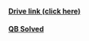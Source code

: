 #### [Drive link (click here)](https://drive.google.com/drive/folders/1H2g2HGL0Qd9MGtnr9LewBFm0_IKKI8eJ?usp=sharing)
#### [QB Solved](https://docs.google.com/document/d/1Jz4r0tpt70bMPwsk2Ww8buQMifSWj142/edit?usp=sharing&ouid=117111263460423133931&rtpof=true&sd=true)
